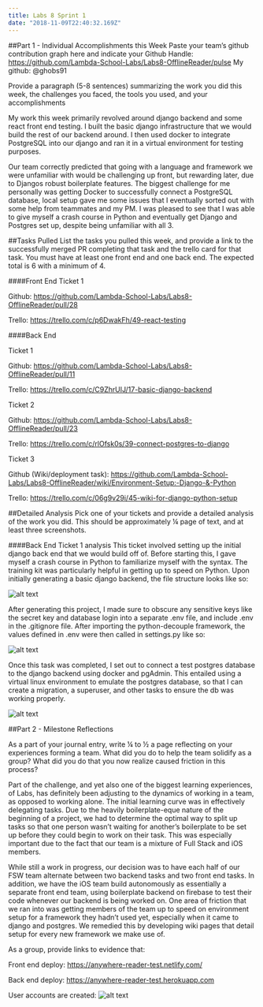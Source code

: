 ```yaml
---
title: Labs 8 Sprint 1
date: "2018-11-09T22:40:32.169Z"
---
```


##Part 1 - Individual Accomplishments this Week
Paste your team’s github contribution graph here and indicate your Github Handle:
https://github.com/Lambda-School-Labs/Labs8-OfflineReader/pulse
My github: @ghobs91
 
Provide a paragraph (5-8 sentences) summarizing the work you did this week, the challenges you faced, the tools you used, and your accomplishments
 
My work this week primarily revolved around django backend and some react front end testing. I built the basic django infrastructure that we would build the rest of our backend around. I then used docker to integrate PostgreSQL into our django and ran it in a virtual environment for testing purposes. 
 
Our team correctly predicted that going with a language and framework we were unfamiliar with would be challenging up front, but rewarding later, due to Djangos robust boilerplate features. The biggest challenge for me personally was getting Docker to successfully connect a PostgreSQL database, local setup gave me some issues that I eventually sorted out with some help from teammates and my PM. I was pleased to see that I was able to give myself a crash course in Python and eventually get Django and Postgres set up, despite being unfamiliar with all 3.
 
 
 
 
 
##Tasks Pulled
List the tasks you pulled this week, and provide a link to the successfully merged PR completing that task and the trello card for that task. You must have at least one front end and one back end. The expected total is 6 with a minimum of 4.

####Front End
Ticket 1

Github: https://github.com/Lambda-School-Labs/Labs8-OfflineReader/pull/28

Trello: https://trello.com/c/p6DwakFh/49-react-testing

####Back End

Ticket 1

Github: https://github.com/Lambda-School-Labs/Labs8-OfflineReader/pull/11

Trello: https://trello.com/c/C9ZhrUIJ/17-basic-django-backend

Ticket 2

Github: https://github.com/Lambda-School-Labs/Labs8-OfflineReader/pull/23 

Trello: https://trello.com/c/rlOfsk0s/39-connect-postgres-to-django

Ticket 3

Github (Wiki/deployment task): https://github.com/Lambda-School-Labs/Labs8-OfflineReader/wiki/Environment-Setup:-Django-&-Python

Trello:  https://trello.com/c/06g9v29i/45-wiki-for-django-python-setup
 
 
 
 
##Detailed Analysis
Pick one of your tickets and provide a detailed analysis of the work you did.  This should be approximately ¼ page of text, and at least three screenshots.
 
####Back End Ticket 1 analysis
This ticket involved setting up the initial django back end that we would build off of. Before starting this, I gave myself a crash course in Python to familiarize myself with the syntax. The training kit was particularly helpful in getting up to speed on Python. Upon initially generating a basic django backend, the file structure looks like so:

![alt text](https://i.imgur.com/HcvMoLv.png)

After generating this project, I made sure to obscure any sensitive keys like the secret key and database login into a separate .env file, and include .env in the .gitignore file. After importing the python-decouple framework, the values defined in .env were then called in settings.py like so:

![alt text](https://i.imgur.com/ZNLleGp.png)

Once this task was completed, I set out to connect a test postgres database to the django backend using docker and pgAdmin. This entailed using a virtual linux environment to emulate the postgres database, so that I can create a migration, a superuser, and other tasks to ensure the db was working properly.
 
![alt text](https://i.imgur.com/6OZ9RRR.png) 
 
##Part 2 - Milestone Reflections
 
As a part of your journal entry, write ¼ to ½ a page reflecting on your experiences forming a team. What did you do to help the team solidify as a group? What did you do that you now realize caused friction in this process?
 
Part of the challenge, and yet also one of the biggest learning experiences, of Labs, has definitely been adjusting to the dynamics of working in a team, as opposed to working alone. The initial learning curve was in effectively delegating tasks. Due to the heavily boilerplate-eque nature of the beginning of a project, we had to determine the optimal way to split up tasks so that one person wasn’t waiting for another’s boilerplate to be set up before they could begin to work on their task. This was especially important due to the fact that our team is a mixture of Full Stack and iOS members. 
 
While still a work in progress, our decision was to have each half of our FSW team alternate between two backend tasks and two front end tasks. In addition, we have the iOS team build autonomously as essentially a separate front end team, using boilerplate backend on firebase to test their code whenever our backend is being worked on. One area of friction that we ran into was getting members of the team up to speed on environment setup for a framework they hadn’t used yet, especially when it came to django and postgres. We remedied this by developing wiki pages that detail setup for every new framework we make use of.
 
 
As a group, provide links to evidence that:

Front end deploy: https://anywhere-reader-test.netlify.com/

Back end deploy: https://anywhere-reader-test.herokuapp.com

User accounts are created: ![alt text](https://i.imgur.com/cZhY16J.png) 
 

